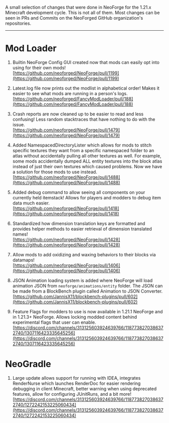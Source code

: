 A small selection of changes that were done in NeoForge for the 1.21.x Minecraft development cycle. This is not all of them. Most changes can be seen in PRs and Commits on the NeoForged GitHub organization's repositories.

--------------
# Mod Loader
1. Builtin NeoForge Config GUI created now that mods can easily opt into using for their own mods!<br>[https://github.com/neoforged/NeoForge/pull/1199](https://github.com/neoforged/NeoForge/pull/1199)

2. Latest.log file now prints out the modlist in alphabetical order! Makes it easier to see what mods are running in a person's logs.<br>[https://github.com/neoforged/FancyModLoader/pull/188](https://github.com/neoforged/FancyModLoader/pull/188)

3. Crash reports are now cleaned up to be easier to read and less confusing! Less random stacktraces that have nothing to do with the issue.<br>[https://github.com/neoforged/NeoForge/pull/1479](https://github.com/neoforged/NeoForge/pull/1479)

4. Added NamespacedDirectoryLister which allows for mods to stitch specific textures they want from a specific namespaced folder to an atlas without accidentally pulling all other textures as well. For example, some mods accidentally dumped ALL entity textures into the block atlas instead of just their own textures which caused problems. Now we have a solution for those mods to use instead.<br>[https://github.com/neoforged/NeoForge/pull/1488](https://github.com/neoforged/NeoForge/pull/1488)

5. Added debug command to allow seeing all components on your currently held itemstack! Allows for players and modders to debug item data much easier.<br>[https://github.com/neoforged/NeoForge/pull/1418](https://github.com/neoforged/NeoForge/pull/1418)

6. Standardized how dimension translation keys are formatted and provides helper methods to easier retrieval of dimension translated names!<br>[https://github.com/neoforged/NeoForge/pull/1428](https://github.com/neoforged/NeoForge/pull/1428)

7. Allow mods to add oxidizing and waxing behaviors to their blocks via datamaps!<br>[https://github.com/neoforged/NeoForge/pull/1406](https://github.com/neoforged/NeoForge/pull/1406)

8. JSON Animation loading system is added where NeoForge will load animation JSON from `neoforge/animations/entity` folder. The JSON can be made from a BlockBench plugin called Animation to JSON Converter.<br>[https://github.com/JannisX11/blockbench-plugins/pull/602](https://github.com/JannisX11/blockbench-plugins/pull/602)

8. Feature Flags for modders to use is now available in 1.21.1 NeoForge and in 1.21.3+ NeoForge. Allows locking modded content behind experimental flags that user can enable.<br>[https://discord.com/channels/313125603924639766/1187738270386372740/1307116423335645256](https://discord.com/channels/313125603924639766/1187738270386372740/1307116423335645256)

# NeoGradle
1. Large update allows support for running with IDEA, integrates RenderNurse which launches RenderDoc for easier rendering debugging in client Minecraft, better warning when using deprecated features, allow for configuring JUnitRuns, and a bit more!<br>[https://discord.com/channels/313125603924639766/1187738270386372740/1272242153225060434](https://discord.com/channels/313125603924639766/1187738270386372740/1272242153225060434)